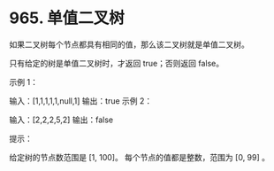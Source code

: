 # 965. 单值二叉树
如果二叉树每个节点都具有相同的值，那么该二叉树就是单值二叉树。

只有给定的树是单值二叉树时，才返回 true；否则返回 false。



示例 1：



输入：[1,1,1,1,1,null,1]
输出：true
示例 2：



输入：[2,2,2,5,2]
输出：false


提示：

给定树的节点数范围是 [1, 100]。
每个节点的值都是整数，范围为 [0, 99] 。